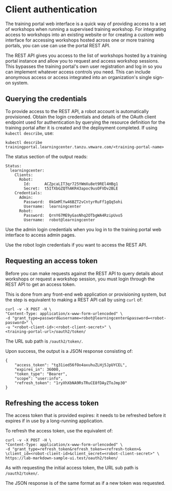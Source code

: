 # Client authentication

The training portal web interface is a quick way of providing access to a set of workshops when running a supervised training workshop. For integrating access to workshops into an existing website or for creating a custom web interface for accessing workshops hosted across one or more training portals, you can use can use the portal REST API.

The REST API gives you access to the list of workshops hosted by a training portal instance and allow you to request and access workshop sessions. This bypasses the training portal's own user registration and log in so you can implement whatever access controls you need. This can include anonymous access or access integrated into an organization's single sign-on system.

## <a id="querying-credentials"></a>Querying the credentials

To provide access to the REST API, a robot account is automatically provisioned. Obtain the login credentials and details of the OAuth client endpoint used for authentication by querying the resource definition for the training portal after it is created and the deployment completed. If using `kubectl describe`, use:

```
kubectl describe trainingportal.learningcenter.tanzu.vmware.com/<training-portal-name>
```

The status section of the output reads:

```
Status:
  learningcenter:
    Clients:
      Robot:
        Id:      ACZpcaLIT3qr725YWmXu8et9REl4HBg1
        Secret:  t5IfXbGZQThAKR43apoc9usOFVDv2BLE
    Credentials:
      Admin:
        Password:  0kGmMlYw46BZT2vCntyrRuFf1gQq5ohi
        Username:  learningcenter
      Robot:
        Password:  QrnY67ME9yGasNhq2OTbgWA4RzipUvo5
        Username:  robot@learningcenter
```

Use the admin login credentials when you log in to the training portal web interface to access admin pages.

Use the robot login credentials if you want to access the REST API.

## <a id="requesting-access-token"></a>Requesting an access token

Before you can make requests against the REST API to query details about workshops or request a workshop session, you must login through the REST API to get an access token.

This is done from any front-end web application or provisioning system, but the step is equivalent to making a REST API call by using `curl` of:

```
curl -v -X POST -H \
"Content-Type: application/x-www-form-urlencoded" \
-d "grant_type=password&username=robot@learningcenter&password=<robot-password>" \
-u "<robot-client-id>:<robot-client-secret>" \
<training-portal-url>/oauth2/token/
```

The URL sub path is `/oauth2/token/`.

Upon success, the output is a JSON response consisting of:

```
{
    "access_token": "tg31ied56fOo4axuhuZLHj5JpUYCEL",
    "expires_in": 36000,
    "token_type": "Bearer",
    "scope": "user:info",
    "refresh_token": "1ryXhXbNA9RsTRuCE8fDAyZToJmp30"
}
```

## <a id="refreshing-access-token"></a>Refreshing the access token

The access token that is provided expires: it needs to be refreshed before it expires if in use by a long-running application.

To refresh the access token, use the equivalent of:

```
curl -v -X POST -H \
"Content-Type: application/x-www-form-urlencoded" \
-d "grant_type=refresh_token&refresh_token=<refresh-token>& \client_id=<robot-client-id>&client_secret=<robot-client-secret>" \
https://lab-markdown-sample-ui.test/oauth2/token/
```

As with requesting the initial access token, the URL sub path is `/oauth2/token/`.

The JSON response is of the same format as if a new token was requested.

